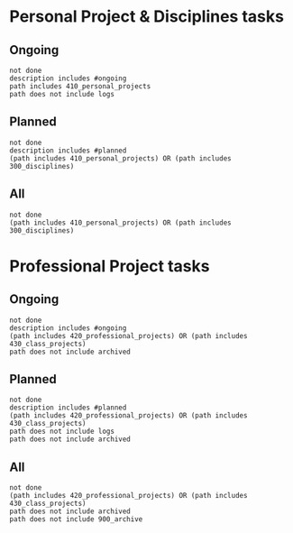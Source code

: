 
# Personal Project & Disciplines tasks

## Ongoing
```tasks
not done
description includes #ongoing
path includes 410_personal_projects
path does not include logs
```

## Planned
```tasks
not done
description includes #planned
(path includes 410_personal_projects) OR (path includes 300_disciplines)
```
## All
```tasks
not done
(path includes 410_personal_projects) OR (path includes 300_disciplines)
```

# Professional Project tasks

## Ongoing
```tasks
not done
description includes #ongoing
(path includes 420_professional_projects) OR (path includes 430_class_projects)
path does not include archived

```
## Planned
```tasks
not done
description includes #planned
(path includes 420_professional_projects) OR (path includes 430_class_projects)
path does not include logs
path does not include archived
```
## All
```tasks
not done
(path includes 420_professional_projects) OR (path includes 430_class_projects)
path does not include archived
path does not include 900_archive
```

